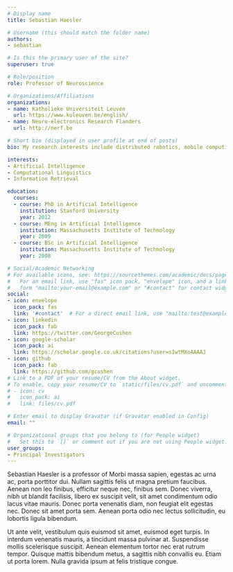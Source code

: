 ```yaml
---
# Display name
title: Sebastian Haesler

# Username (this should match the folder name)
authors:
- sebastian

# Is this the primary user of the site?
superuser: true

# Role/position
role: Professor of Neuroscience

# Organizations/Affiliations
organizations:
- name: Katholieke Universiteit Leuven
  url: https://www.kuleuven.be/english/
- name: Neuro-electronics Research Flanders
  url: http://nerf.be

# Short bio (displayed in user profile at end of posts)
bio: My research interests include distributed robotics, mobile computing and programmable matter.

interests:
- Artificial Intelligence
- Computational Linguistics
- Information Retrieval

education:
  courses:
  - course: PhD in Artificial Intelligence
    institution: Stanford University
    year: 2012
  - course: MEng in Artificial Intelligence
    institution: Massachusetts Institute of Technology
    year: 2009
  - course: BSc in Artificial Intelligence
    institution: Massachusetts Institute of Technology
    year: 2008

# Social/Academic Networking
# For available icons, see: https://sourcethemes.com/academic/docs/page-builder/#icons
#   For an email link, use "fas" icon pack, "envelope" icon, and a link in the
#   form "mailto:your-email@example.com" or "#contact" for contact widget.
social:
- icon: envelope
  icon_pack: fas
  link: '#contact'  # For a direct email link, use "mailto:test@example.org".
- icon: linkedin
  icon_pack: fab
  link: https://twitter.com/GeorgeCushen
- icon: google-scholar
  icon_pack: ai
  link: https://scholar.google.co.uk/citations?user=sIwtMXoAAAAJ
- icon: github
  icon_pack: fab
  link: https://github.com/gcushen
# Link to a PDF of your resume/CV from the About widget.
# To enable, copy your resume/CV to `static/files/cv.pdf` and uncomment the lines below.
# - icon: cv
#   icon_pack: ai
#   link: files/cv.pdf

# Enter email to display Gravatar (if Gravatar enabled in Config)
email: ""

# Organizational groups that you belong to (for People widget)
#   Set this to `[]` or comment out if you are not using People widget.
user_groups:
- Principal Investigators
---
```


Sebastian Haesler is a professor of Morbi massa sapien, egestas ac urna ac, porta porttitor dui. Nullam sagittis felis ut magna pretium faucibus. Aenean non leo finibus, efficitur neque nec, finibus sem. Donec viverra, nibh ut blandit facilisis, libero ex suscipit velit, sit amet condimentum odio lacus vitae mauris. Donec porta venenatis diam, non feugiat elit egestas nec. Donec sit amet porta sem. Aenean porta odio nec lectus sollicitudin, eu lobortis ligula bibendum.

Ut ante velit, vestibulum quis euismod sit amet, euismod eget turpis. In interdum venenatis mauris, a tincidunt massa pulvinar at. Suspendisse mollis scelerisque suscipit. Aenean elementum tortor nec erat rutrum tempor. Quisque mattis bibendum metus, a sagittis nibh convallis eu. Etiam ut porta lorem. Nulla gravida ipsum at felis tristique congue.